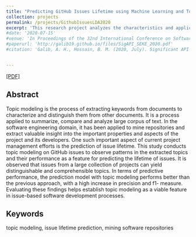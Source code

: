 ```yaml
---
title: "Predicting GitHub Issues Lifetime using Machine Learning and Topic Modeling (LDA)"
collection: projects
permalink: /projects/GithubIssuesLDA2020
excerpt: 'This research project analyzes the characteristics and applicability of topic modeling (LDA) in GitHub Issues and predicting lifetime based on topic modeling (LDA) with machine learning techniques Manuscript in Preparation.'
#date: '2020-07-15'
#venue: 'In Proceedings of the 32nd International Conference on Software Engineering Knowledge Engineering, 2020 (SEKE 2020)'
#paperurl: 'http://galib19.github.io/files/SigAPI_SEKE_2020.pdf'
#citation: 'Galib, A. H., Hossain, B. M. (2020, July). Significant API Calls in Android Malware Detection (Using Feature Selection Techniques and Correlation Based Feature Elimination). In Proceedings of the 32nd International Conference on Software Engineering Knowledge Engineering (pp.566-571).'


---
```


[[PDF]](http://galib19.github.io/files/GithubIssuesLDA2020.pdf)
## Abstract 

Topic modeling is the process of extracting keywords
from documents to characterize and distinguish them from other
documents. It is a process applied to summarize, compare and
analyze large corpus of text. In the software engineering domain,
it has been applied to mine repositories and extract valuable
insight into the important properties and aspects of the project
and its developers. One such important aspect of current project
management efforts is the prediction of issue lifetime. This study
conducts topic modeling on GitHub issues to observe patterns
in the extracted topics and their performance as a feature
for predicting the lifetime of issues. It is observed that issues
from a large collection of projects can yield distinguishable and
comprehensible topics. In terms of predictive performance, the
prediction model with topic modeling performs better than the
previous approach, with a high increase in precision and f1-
measure. Evaluating these findings helps establish topic modeling
as a viable feature in issue-based software development processes.

## Keywords 

topic modeling, issue lifetime prediction, mining
software repositories